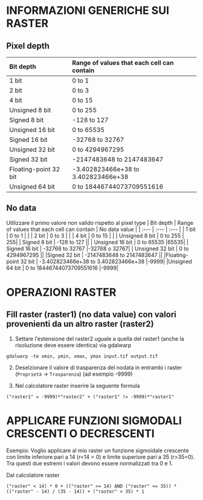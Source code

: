 # INFORMAZIONI GENERICHE SUI RASTER
## Pixel depth

| Bit depth      | Range of values that each cell can contain |
| :---        | :---        |
| 1 bit      | 0 to 1       |
| 2 bit   | 0 to 3        |
| 4 bit   | 0 to 15        |
| Unsigned 8 bit   | 0 to 255        |
| Signed 8 bit  | -128 to 127        |
| Unsigned 16 bit   | 0 to 65535        |
| Signed 16 bit   | -32768 to 32767        |
| Unsigned 32 bit   | 0 to 4294967295        |
|Signed 32 bit   | -2147483648 to 2147483647        |
|Floating-point 32 bit  | -3.402823466e+38 to 3.402823466e+38        |
|Unsigned 64 bit   | 0 to 18446744073709551616        |

## No data
Utilizzare il primo valore non valido rispetto al pixel type
| Bit depth      | Range of values that each cell can contain | No data value |
| :---        | :---        | :---        |
| 1 bit      | 0 to 1       | |
| 2 bit   | 0 to 3        | |
| 4 bit   | 0 to 15        | |
| Unsigned 8 bit   | 0 to 255        | 255|
| Signed 8 bit  | -128 to 127        ||
| Unsigned 16 bit   | 0 to 65535        |65535|
| Signed 16 bit   | -32768 to 32767        |-32768 o 32767|
| Unsigned 32 bit   | 0 to 4294967295        ||
|Signed 32 bit   | -2147483648 to 2147483647        ||
|Floating-point 32 bit  | -3.402823466e+38 to 3.402823466e+38        |-9999|
|Unsigned 64 bit   | 0 to 18446744073709551616        |-9999|


# OPERAZIONI RASTER
## Fill raster (raster1) (no data value) con valori provenienti da un altro raster (raster2)
1) Settare l'estensione del raster2 uguale a quella del raster1 (anche la risoluzione deve essere identica) via gdalwarp

```
gdalwarp -te xmin, ymin, xmax, ymax input.tif output.tif
```

2) Deselzionare il valore di trasparenza del nodata in entrambi i raster (`Proprietà` -> `Trasparenza`) (ad esempio -9999)

3) Nel calcolatore raster inserire la seguente formula
```
("raster1" = -9999)*"raster2" + ("raster1" != -9999)*"raster1"
```

# APPLICARE FUNZIONI SIGMODALI CRESCENTI O DECRESCENTI
Esempio: Voglio applicare al mio raster un funzione sigmoidale crescente con limite inferiore pari a 14 (r<14 = 0) e limite superiore pari a 35 (r>35=0). Tra questi due estremi i valori devono essere normalizzati tra 0 e 1.

Dal calcolatore raster
```
("raster" < 14) * 0 + (("raster" >= 14) AND ("raster" <= 35)) * (("raster" - 14) / (35 - 14)) + ("raster" > 35) * 1

```